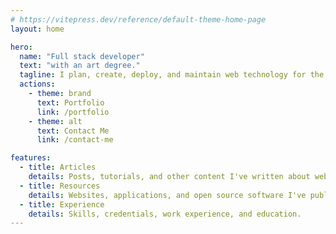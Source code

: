```yaml
---
# https://vitepress.dev/reference/default-theme-home-page
layout: home

hero:
  name: "Full stack developer"
  text: "with an art degree."
  tagline: I plan, create, deploy, and maintain web technology for the public and private sector. Check out my work, articles, and resources.
  actions:
    - theme: brand
      text: Portfolio
      link: /portfolio
    - theme: alt
      text: Contact Me
      link: /contact-me

features:
  - title: Articles
    details: Posts, tutorials, and other content I've written about web development.
  - title: Resources
    details: Websites, applications, and open source software I've published.
  - title: Experience
    details: Skills, credentials, work experience, and education.
---
```


